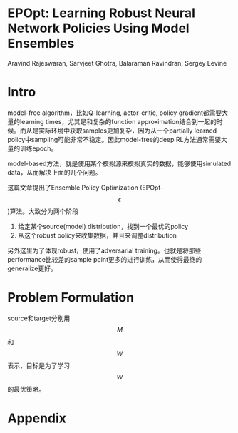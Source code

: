 # EPOpt: Learning Robust Neural Network Policies Using Model Ensembles

Aravind Rajeswaran, Sarvjeet Ghotra, Balaraman Ravindran, Sergey Levine

# Intro

model-free algorithm，比如Q-learning, actor-critic, policy gradient都需要大量的learning times，尤其是和复杂的function approximation结合到一起的时候。而从是实际环境中获取samples更加复杂，因为从一个partially learned policy中sampling可能非常不稳定。因此model-free的deep RL方法通常需要大量的训练epoch。

model-based方法，就是使用某个模拟源来模拟真实的数据，能够使用simulated data，从而解决上面的几个问题。

这篇文章提出了Ensemble Policy Optimization (EPOpt-$$\epsilon$$)算法。大致分为两个阶段

1. 给定某个source(model) distribution，找到一个最优的policy
2. 从这个robust policy来收集数据，并且来调整distribution

另外这里为了体现robust，使用了adversarial training。也就是将那些performance比较差的sample point更多的进行训练，从而使得最终的generalize更好。

# Problem Formulation

source和target分别用$$M$$和$$W$$表示，目标是为了学习$$W$$的最优策略。

# Appendix


